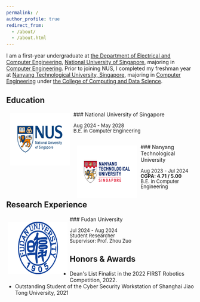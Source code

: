 ```yaml
---
permalink: / 
author_profile: true
redirect_from: 
  - /about/
  - /about.html
---
```


I am a first-year undergraduate at [the Department of Electrical and Computer Engineering](https://cde.nus.edu.sg/ece/), [National University of Singapore](https://nus.edu.sg/), majoring in [Computer Engineering](https://ceg.nus.edu.sg/). Prior to joining NUS, I completed my freshman year at [Nanyang Technological University, Singapore](https://www.ntu.edu.sg/), majoring in [Computer Engineering](https://www.ntu.edu.sg/education/undergraduate-programme/bachelor-of-engineering-in-computer-engineering) under [the College of Computing and Data Science](https://www.ntu.edu.sg/computing).

Education
------

<img style="float: left; margin:5px 10px" src="/images/education/NUS.jpg" width="160" height="140">
### National University of Singapore
<p style="line-height:1.0">
<font size="2">
Aug 2024 - May 2028<br />
B.E. in Computer Engineering<br />
<br>
</font>
</p>

<img style="float: left; margin:5px 10px" src="/images/education/NTU.png" width="160" height="140">
### Nanyang Technological University
<p style="line-height:1.0">
<font size="2">
Aug 2023 - Jul 2024<br />
<strong>CGPA: 4.71 / 5.00</strong><br />
B.E. in Computer Engineering<br />
</font>
</p>

Research Experience
---
<img style="float: left; margin:15px 5px 10px" src="/images/education/Fudan.png" width="160" height="140">
### Fudan University
<p style="line-height:1.0">
<font size="2">
Jul 2024 - Aug 2024<br />
Student Researcher<br />
Supervisor: Prof. Zhou Zuo<br />
</font>
</p>

Honors & Awards
------
- Dean's List Finalist in the 2022 FIRST Robotics Competition, 2022.
- Outstanding Student of the Cyber Security Workstation of Shanghai Jiao Tong University, 2021
